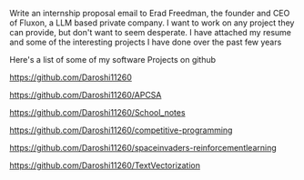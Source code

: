 Write an internship proposal email to Erad Freedman, the founder and CEO of Fluxon, a LLM based private company. I want to work on any project they can provide, but don't want to seem desperate. I have attached my resume and some of the interesting projects I have done over the past few years

Here's a list of some of my software Projects on github

https://github.com/Daroshi11260

https://github.com/Daroshi11260/APCSA

https://github.com/Daroshi11260/School_notes

https://github.com/Daroshi11260/competitive-programming

https://github.com/Daroshi11260/spaceinvaders-reinforcementlearning

https://github.com/Daroshi11260/TextVectorization
